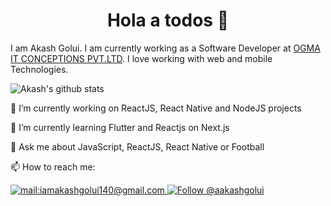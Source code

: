 <h1 align="center">
  Hola a todos 👋
</h1>

I am Akash Golui. I am currently working as a Software Developer at <a href="https://www.ogmaconceptions.com/">OGMA IT CONCEPTIONS PVT.LTD</a>. I love working with web and mobile Technologies.

![Akash's github stats](https://github-readme-stats.vercel.app/api?username=aakashgolui&hide=["contribs","issues"]&show_icons=true)

🔭 I’m currently working on ReactJS, React Native and NodeJS projects

🌱 I’m currently learning Flutter and Reactjs on Next.js

💬 Ask me about JavaScript, ReactJS, React Native or Football 

📫 How to reach me:
<p align="left">
  <a href="mailto:iamakashgolui140@gmail.com">
    <img src="https://img.shields.io/badge/--email?label=E-mail&logo=microsoft-outlook&style=social" alt="mail:iamakashgolui140@gmail.com" />
  </a>
  <a href="https://www.github.com/aakashgolui/">
    <img src="https://img.shields.io/github/followers/aakashgolui?label=follow&style=social" alt="Follow @aakashgolui" />
  </a>
</p>
